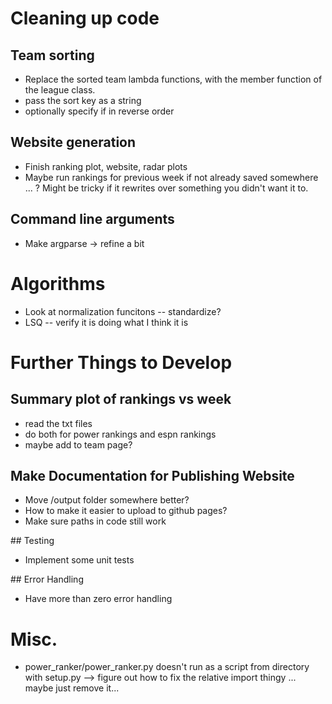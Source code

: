 # Cleaning up code
## Team sorting
- Replace the sorted team lambda functions, with the member function of the league class.
- pass the sort key as a string
- optionally specify if in reverse order

## Website generation
- Finish ranking plot, website, radar plots
- Maybe run rankings for previous week if not already saved somewhere ... ? Might be tricky if it rewrites over something you didn't want it to.

## Command line arguments
- Make argparse -> refine a bit

# Algorithms
- Look at normalization funcitons -- standardize?
- LSQ -- verify it is doing what I think it is


# Further Things to Develop

## Summary plot of rankings vs week
- read the txt files
- do both for power rankings and espn rankings
- maybe add to team page?

## Make Documentation for Publishing Website
- Move /output folder somewhere better? 
- How to make it easier to upload to github pages?
- Make sure paths in code still work

## Testing
- Implement some unit tests

## Error Handling
- Have more than zero error handling

# Misc.
- power_ranker/power_ranker.py doesn't run as a script from directory with setup.py --> figure out how to fix the relative import thingy ... maybe just remove it...
